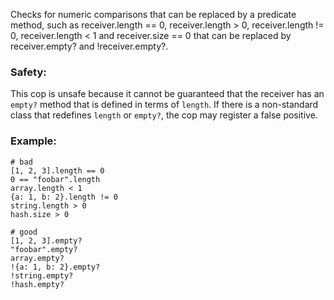 Checks for numeric comparisons that can be replaced
by a predicate method, such as receiver.length == 0,
receiver.length > 0, receiver.length != 0,
receiver.length < 1 and receiver.size == 0 that can be
replaced by receiver.empty? and !receiver.empty?.

### Safety:

This cop is unsafe because it cannot be guaranteed that the receiver
has an `empty?` method that is defined in terms of `length`. If there
is a non-standard class that redefines `length` or `empty?`, the cop
may register a false positive.

### Example:
    # bad
    [1, 2, 3].length == 0
    0 == "foobar".length
    array.length < 1
    {a: 1, b: 2}.length != 0
    string.length > 0
    hash.size > 0

    # good
    [1, 2, 3].empty?
    "foobar".empty?
    array.empty?
    !{a: 1, b: 2}.empty?
    !string.empty?
    !hash.empty?